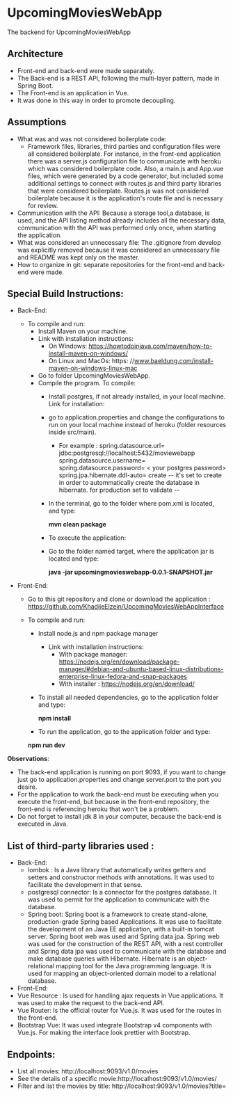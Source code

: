 # UpcomingMoviesWebApp
The backend for UpcomingMoviesWebApp

## Architecture
* Front-end and back-end were made separately. 
* The Back-end is a REST API, following the multi-layer pattern, made in Spring Boot.
* The Front-end is an application in Vue. 
* It was done in this way in order to promote decoupling.

## Assumptions
* What was and was not considered boilerplate code: 
  * Framework files, libraries, third parties and configuration files were all considered boilerplate. 
    For instance, in the front-end application there was a server.js configuration file to communicate with heroku which was considered boilerplate code.
    Also, a main.js and App.vue files, which were generated by a code generator, but included some additional settings to connect with routes.js and third party libraries that were considered boilerplate. 
    Routes.js was not considered boilerplate because it is the application's route file and is necessary for review.
* Communication with the API: 
Because a storage tool,a database, is used, and the API listing method already includes all the necessary data, communication with the API was performed only once, when starting the application.
* What was considered an unnecessary file: The .gitignore from develop was explicitly removed because it was considered an unnecessary file and README was kept only on the master.
* How to organize in git: separate repositories for the front-end and back-end were made.
## Special Build Instructions:
* Back-End:
  * To compile and run:
    * Install Maven on your machine.
     * Link with installation instructions:
       * On Windows: https://howtodoinjava.com/maven/how-to-install-maven-on-windows/
       * On Linux and MacOs: https: //www.baeldung.com/install-maven-on-windows-linux-mac
    * Go to folder UpcomingMoviesWebApp.
    * Compile the program. To compile:
      * Install postgres, if not already installed, in your local machine. Link for installation:
      * go to application.properties and change the configurations to run on your local machine instead of heroku (folder resources inside src/main).
        * For example : 
          spring.datasource.url= jdbc:postgresql://localhost:5432/moviewebapp 
          spring.datasource.username= <your postgres username>
          spring.datasource.password= < your postgres password>
          spring.jpa.hibernate.ddl-auto= create -- it's set to create in  order to autommatically create the database in hibernate. for production set to validate --
      * In the terminal, go to the folder where pom.xml is located, and type:
 
        **mvn clean package**
        
      * To execute the application:
       * Go to the folder named target, where the application jar is located and type:
       
         **java -jar upcomingmovieswebapp-0.0.1-SNAPSHOT.jar**
         
 * Front-End:
   * Go to this git repository and clone or download the application : https://github.com/KhadijeElzein/UpcomingMoviesWebAppInterface
   * To compile and run:
     * Install node.js and npm package manager
       * Link with installation instructions:
         * With package manager: https://nodejs.org/en/download/package-manager/#debian-and-ubuntu-based-linux-distributions-enterprise-linux-fedora-and-snap-packages
         * With installer : https://nodejs.org/en/download/
     * To install all needed dependencies, go to the application folder and type:
 
       **npm install** 
       
     * To run the application, go to the application folder and type:
 
      **npm run dev**
 
**Observations**:
* The back-end application is running on port 9093, if you want to change just go to application.properties and change server.port to the port you desire.
* For the application to work the back-end must be executing when you execute the front-end, but because in the front-end repository, the front-end is referencing heroku that won't be a problem.
* Do not forget to install jdk 8 in your computer, because the back-end is executed in Java.

## List of third-party libraries used :
* Back-End:
  * lombok : Is a Java library that automatically writes getters and setters and constructor methods with annotations. It was used to facilitate the development in that sense.
  * postgresql connector: Is a connector for the postgres database. It was used to permit for the application to communicate with the database.
  * Spring boot: Spring boot is a framework to create stand-alone, production-grade Spring based Applications. 
  It was use to facilitate the development of an Java EE application, with a built-in tomcat server.
  Spring boot web was used and Spring data jpa. Spring web was used for the construction of the REST API, with a rest controller and Spring data jpa was used to communicate with the database and make database queries with Hibernate.
  Hibernate is an object-relational mapping tool for the Java programming language. It is used for mapping an object-oriented domain model to a relational database.
* Front-End:
 * Vue Resource : Is used for handling ajax requests in Vue applications. It was used to make the request to the back-end API.
 * Vue Router: Is the official router for Vue.js. It was used for the routes in the front-end.
 * Bootstrap Vue: It was used integrate Bootstrap v4 components with Vue.js. For making the interface look prettier with Bootstrap.
  
## Endpoints:

* List all movies:  http://localhost:9093/v1.0/movies
* See the details of a specific movie:http://localhost:9093/v1.0/movies/<movie id>
* Filter and list the movies by title: http://localhost:9093/v1.0/movies?title=<movie title or part of title>
